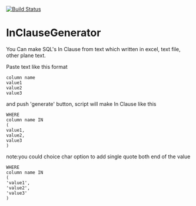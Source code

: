 [![Build Status](https://travis-ci.org/yuyabu/InClauseGenerator.svg?branch=master)](https://travis-ci.org/yuyabu/InClauseGenerator)

# InClauseGenerator

You Can make SQL's In Clause from text which written in  excel, text file, other plane text.

Paste text like this format

```
column name
value1
value2
value3
```

and push 'generate' button, script will make In Clause like this

```
WHERE
column name IN
(
value1,
value2,
value3
)
```

note:you could choice char option to add single quote both end of the value

```
WHERE
column name IN
(
'value1',
'value2',
'value3'
)
```
